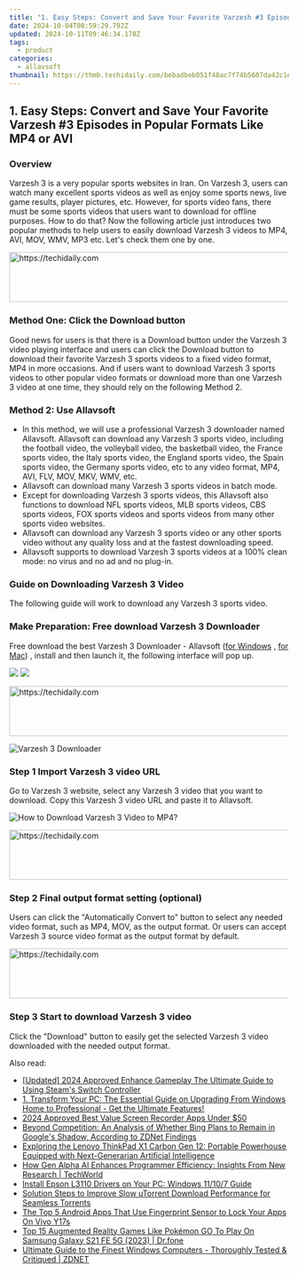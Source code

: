 ```yaml
---
title: "1. Easy Steps: Convert and Save Your Favorite Varzesh #3 Episodes in Popular Formats Like MP4 or AVI"
date: 2024-10-04T08:59:29.792Z
updated: 2024-10-11T09:46:34.178Z
tags:
  - product
categories:
  - allavsoft
thumbnail: https://thmb.techidaily.com/bebadbeb051f48ac7f74b5607da42c1eb14a12e1db43aa9d207b59321d9d6ffc.jpg
---
```


## 1. Easy Steps: Convert and Save Your Favorite Varzesh #3 Episodes in Popular Formats Like MP4 or AVI

### Overview

Varzesh 3 is a very popular sports websites in Iran. On Varzesh 3, users can watch many excellent sports videos as well as enjoy some sports news, live game results, player pictures, etc. However, for sports video fans, there must be some sports videos that users want to download for offline purposes. How to do that? Now the following article just introduces two popular methods to help users to easily download Varzesh 3 videos to MP4, AVI, MOV, WMV, MP3 etc. Let's check them one by one.

<!-- affiliate ads begin -->
<a href="https://appsumo.8odi.net/c/5597632/2075472/7443" target="_top" id="2075472">
  <img src="//a.impactradius-go.com/display-ad/7443-2075472" border="0" alt="https://techidaily.com" width="728" height="90"/>
</a>
<img height="0" width="0" src="https://appsumo.8odi.net/i/5597632/2075472/7443" style="position:absolute;visibility:hidden;" border="0" />
<!-- affiliate ads end -->

### Method One: Click the Download button

Good news for users is that there is a Download button under the Varzesh 3 video playing interface and users can click the Download button to download their favorite Varzesh 3 sports videos to a fixed video format, MP4 in more occasions. And if users want to download Varzesh 3 sports videos to other popular video formats or download more than one Varzesh 3 video at one time, they should rely on the following Method 2.

### Method 2: Use Allavsoft

* In this method, we will use a professional Varzesh 3 downloader named Allavsoft. Allavsoft can download any Varzesh 3 sports video, including the football video, the volleyball video, the basketball video, the France sports video, the Italy sports video, the England sports video, the Spain sports video, the Germany sports video, etc to any video format, MP4, AVI, FLV, MOV, MKV, WMV, etc.
* Allavsoft can download many Varzesh 3 sports videos in batch mode.
* Except for downloading Varzesh 3 sports videos, this Allavsoft also functions to download NFL sports videos, MLB sports videos, CBS sports videos, FOX sports videos and sports videos from many other sports video websites.
* Allavsoft can download any Varzesh 3 sports video or any other sports video without any quality loss and at the fastest downloading speed.
* Allavsoft supports to download Varzesh 3 sports videos at a 100% clean mode: no virus and no ad and no plug-in.

### Guide on Downloading Varzesh 3 Video

The following guide will work to download any Varzesh 3 sports video.

### Make Preparation: Free download Varzesh 3 Downloader

Free download the best Varzesh 3 Downloader - Allavsoft ([for Windows](https://tools.techidaily.com/allavsoft/products/) , [for Mac](https://tools.techidaily.com/allavsoft/products/)) , install and then launch it, the following interface will pop up.

[![](https://www.allavsoft.com/how-to/../images/how-to/free-download-win.jpg)](https://tools.techidaily.com/allavsoft/products/) [![](https://www.allavsoft.com/how-to/../images/how-to/free-download-mac.jpg)](https://tools.techidaily.com/allavsoft/products/)

<!-- affiliate ads begin -->
<a href="https://unicoeye.pxf.io/c/5597632/2134228/18498" target="_top" id="2134228">
  <img src="//a.impactradius-go.com/display-ad/18498-2134228" border="0" alt="https://techidaily.com" width="728" height="90"/>
</a>
<img height="0" width="0" src="https://unicoeye.pxf.io/i/5597632/2134228/18498" style="position:absolute;visibility:hidden;" border="0" />
<!-- affiliate ads end -->

![Varzesh 3 Downloader](https://www.allavsoft.com/how-to/../images/allavsoft/screen-shot-600.jpg)

### Step 1 Import Varzesh 3 video URL

Go to Varzesh 3 website, select any Varzesh 3 video that you want to download. Copy this Varzesh 3 video URL and paste it to Allavsoft.

![How to Download Varzesh 3 Video to MP4?](https://www.allavsoft.com/how-to/../images/how-to/download-rtmp-video/download-rtmp-video.jpg)

<!-- affiliate ads begin -->
<a href="https://imp.i357552.net/c/5597632/947746/11832" target="_top" id="947746">
  <img src="//a.impactradius-go.com/display-ad/11832-947746" border="0" alt="https://techidaily.com" width="728" height="90"/>
</a>
<img height="0" width="0" src="https://imp.i357552.net/i/5597632/947746/11832" style="position:absolute;visibility:hidden;" border="0" />
<!-- affiliate ads end -->

### Step 2 Final output format setting (optional)

Users can click the "Automatically Convert to" button to select any needed video format, such as MP4, MOV, as the output format. Or users can accept Varzesh 3 source video format as the output format by default.

<!-- affiliate ads begin -->
<a href="https://appsumo.8odi.net/c/5597632/2151892/7443" target="_top" id="2151892">
  <img src="//a.impactradius-go.com/display-ad/7443-2151892" border="0" alt="https://techidaily.com" width="600" height="90"/>
</a>
<img height="0" width="0" src="https://appsumo.8odi.net/i/5597632/2151892/7443" style="position:absolute;visibility:hidden;" border="0" />
<!-- affiliate ads end -->

### Step 3 Start to download Varzesh 3 video

Click the "Download" button to easily get the selected Varzesh 3 video downloaded with the needed output format.

<ins class="adsbygoogle"
     style="display:block"
     data-ad-format="autorelaxed"
     data-ad-client="ca-pub-7571918770474297"
     data-ad-slot="1223367746"></ins>

<ins class="adsbygoogle"
     style="display:block"
     data-ad-client="ca-pub-7571918770474297"
     data-ad-slot="8358498916"
     data-ad-format="auto"
     data-full-width-responsive="true"></ins>

<span class="atpl-alsoreadstyle">Also read:</span>
<div><ul>
<li><a href="https://video-screen-grab.techidaily.com/updated-2024-approved-enhance-gameplay-the-ultimate-guide-to-using-steams-switch-controller/"><u>[Updated] 2024 Approved Enhance Gameplay The Ultimate Guide to Using Steam's Switch Controller</u></a></li>
<li><a href="https://win-guides.techidaily.com/1-transform-your-pc-the-essential-guide-on-upgrading-from-windows-home-to-professional-get-the-ultimate-features/"><u>1. Transform Your PC: The Essential Guide on Upgrading From Windows Home to Professional - Get the Ultimate Features!</u></a></li>
<li><a href="https://video-capture.techidaily.com/2024-approved-best-value-screen-recorder-apps-under-50/"><u>2024 Approved Best Value Screen Recorder Apps Under $50</u></a></li>
<li><a href="https://win-guides.techidaily.com/beyond-competition-an-analysis-of-whether-bing-plans-to-remain-in-googles-shadow-according-to-zdnet-findings/"><u>Beyond Competition: An Analysis of Whether Bing Plans to Remain in Google's Shadow, According to ZDNet Findings</u></a></li>
<li><a href="https://hardware-tips.techidaily.com/exploring-the-lenovo-thinkpad-x1-carbon-gen-12-portable-powerhouse-equipped-with-next-generarian-artificial-intelligence/"><u>Exploring the Lenovo ThinkPad X1 Carbon Gen 12: Portable Powerhouse Equipped with Next-Generarian Artificial Intelligence</u></a></li>
<li><a href="https://win-guides.techidaily.com/how-gen-alpha-ai-enhances-programmer-efficiency-insights-from-new-research-techworld/"><u>How Gen Alpha AI Enhances Programmer Efficiency: Insights From New Research | TechWorld</u></a></li>
<li><a href="https://hardware-help.techidaily.com/install-epson-l3110-drivers-on-your-pc-windows-11107-guide/"><u>Install Epson L3110 Drivers on Your PC: Windows 11/10/7 Guide</u></a></li>
<li><a href="https://win-answers.techidaily.com/solution-steps-to-improve-slow-utorrent-download-performance-for-seamless-torrents/"><u>Solution Steps to Improve Slow uTorrent Download Performance for Seamless Torrents</u></a></li>
<li><a href="https://android-unlock.techidaily.com/the-top-5-android-apps-that-use-fingerprint-sensor-to-lock-your-apps-on-vivo-y17s-by-drfone-android/"><u>The Top 5 Android Apps That Use Fingerprint Sensor to Lock Your Apps On Vivo Y17s</u></a></li>
<li><a href="https://change-location.techidaily.com/top-15-augmented-reality-games-like-pokemon-go-to-play-on-samsung-galaxy-s21-fe-5g-2023-drfone-by-drfone-virtual-android/"><u>Top 15 Augmented Reality Games Like Pokémon GO To Play On Samsung Galaxy S21 FE 5G (2023) | Dr.fone</u></a></li>
<li><a href="https://win-guides.techidaily.com/ultimate-guide-to-the-finest-windows-computers-thoroughly-tested-and-critiqued-zdnet/"><u>Ultimate Guide to the Finest Windows Computers - Thoroughly Tested & Critiqued | ZDNET</u></a></li>
</ul></div>

